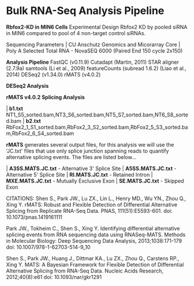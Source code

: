# Bulk RNA-Seq Analysis Pipeline

**Rbfox2-KD in MIN6 Cells**
  Experimental Design
  Rbfox2 KD by pooled siRNA in MIN6 compared to pool of 4 non-target control siRNAs. 

Sequencing Parameters
| CU Anschutz Genomics and Micorarray Core
| Poly A Selected Total RNA - NovaSEQ 6000 (Paired End 150 cycle 2x150)

**Analysis Pipeline**
  FastQC (v0.11.9) 
  Cutadapt (Martin, 2011)
  STAR aligner (2.7.9a)
  samtools (Li et al., 2009)
  featureCounts (subread 1.6.2) (Liao et al., 2014)
  DESeq2 (v1.34.0) 
  rMATS (v4.0.2) 
  
  **DESeq2 Analysis**
  
  **rMATS v4.0.2 Splicing Analysis**
  
|   **b1.txt** NT1_S5_sorted.bam,NT3_S6_sorted.bam,NT5_S7_sorted.bam,NT6_S8_sorted.bam
|   **b2.txt** RbFox2_1_S1_sorted.bam,RbFox2_3_S2_sorted.bam,RbFox2_5_S3_sorted.bam,RbFox2_6_S4_sorted.bam


  **rMATS** generates several output files, for this analysis we will use the 'JC.txt' files that use only splice junction spanning reads to quantify alternative splicing events. The files are listed below...

|   **A3SS.MATS.JC.txt** - Alternative 3' Splice Site
|   **A5SS.MATS.JC.txt** - Alternative 5' Splice Site
|   **RI.MATS.JC.txt** - Retained Intron
|   **MXE.MATS.JC.txt** - Mutually Exclusive Exon
|   **SE.MATS.JC.txt** - Skipped Exon


  CITATIONS:
Shen S., Park JW., Lu ZX., Lin L., Henry MD., Wu YN., Zhou Q., Xing Y. rMATS: Robust and Flexible Detection of Differential Alternative Splicing from Replicate RNA-Seq Data. PNAS, 111(51):E5593-601. doi: 10.1073/pnas.1419161111 

Park JW., Tokheim C., Shen S., Xing Y. Identifying differential alternative splicing events from RNA sequencing data using RNASeq-MATS. Methods in Molecular Biology: Deep Sequencing Data Analysis, 2013;1038:171-179 doi: 10.1007/978-1-62703-514-9_10 

Shen S., Park JW., Huang J., Dittmar KA., Lu ZX., Zhou Q., Carstens RP., Xing Y. MATS: A Bayesian Framework for Flexible Detection of Differential Alternative Splicing from RNA-Seq Data. Nucleic Acids Research, 2012;40(8):e61 doi: 10.1093/nar/gkr1291
